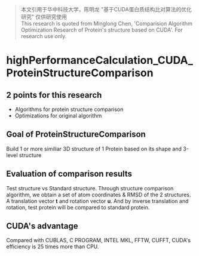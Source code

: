 > 本文引用于华中科技大学，陈明龙 "基于CUDA蛋白质结构比对算法的优化研究"  仅供研究使用  
> This research is quoted from Minglong Chen, 'Comparision Algorithm Optimization Research of Protein's structure based on CUDA'. For research use only.
# highPerformanceCalculation_CUDA_ProteinStructureComparison
## 2 points for this research
* Algorithms for protein structure comparison
* Optimizations for original algorithm
## Goal of ProteinStructureComparison
Build 1 or more similiar 3D structure of 1 Protein based on its shape and 3-level structure
## Evaluation of comparison results
Test structure vs Standard structure. Through structure comparison algorithm, we obtain a set of atom coordinates & RMSD of the 2 structures. A translation vector **t** and rotation vector **u**. And by inverse translation and rotation, test protein will be compared to standard protein.
## CUDA's advantage
Compared with CUBLAS, C PROGRAM, INTEL MKL, FFTW, CUFFT, CUDA's efficiency is 25 times more than CPU.
